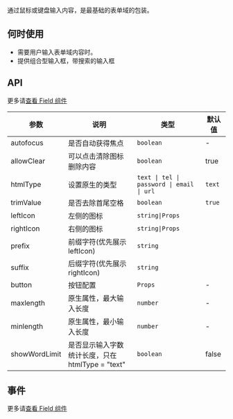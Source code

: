 通过鼠标或键盘输入内容，是最基础的表单域的包装。

## 何时使用

- 需要用户输入表单域内容时。
- 提供组合型输入框，带搜索的输入框

## API

更多请[查看 Field 组件](#!components!index?type=Field&tab=docs)

| 参数 | 说明 | 类型 | 默认值 |
| --- | --- | --- | --- |
| autofocus | 是否自动获得焦点 | `boolean` | - |
| allowClear | 可以点击清除图标删除内容 | `boolean` | true |
| htmlType | 设置原生的类型 | `text \| tel \| password \| email \| url` | `text` |
| trimValue | 是否去除首尾空格 | `boolean` | `true` |
| leftIcon | 左侧的图标 | `string\|Props` |  |
| rightIcon | 右侧的图标 | `string\|Props` |  |
| prefix | 前缀字符(优先展示 leftIcon) | `string` |
| suffix | 后缀字符(优先展示 rightIcon) | `string` |
| button | 按钮配置 | `Props` | - |
| maxlength | 原生属性，最大输入长度 | `number` | - |
| minlength | 原生属性，最小输入长度 | `number` | - |
| showWordLimit | 是否显示输入字数统计长度，只在 htmlType = "text" | `boolean` | false |

## 事件

更多请[查看 Field 组件](#!components!index?type=Field&tab=docs)
